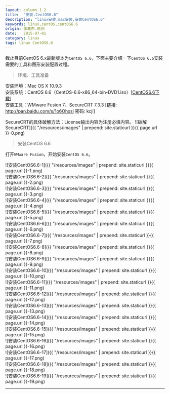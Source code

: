```yaml
---
layout: column_1_2
title:  "安装.CentOS6.6"
description: "linux安装,mac安装,安装CentOS6.6"
keywords: linux,centOS,centOS6.6
origin: 张嘉杰.原创
date:   2015-07-01
category: linux
tags: linux CentOS6.6
---
```

截止目前CentOS 6.x最新版本为`CentOS 6.6`，下面主要介绍一下`CentOS 6.6`安装需要的工具和图形安装配置过程。  
<!--more-->

> 环境、工具准备

安装环境：Mac OS X 10.9.3  
安装系统：CentOS 6.6（CentOS-6.6-x86_64-bin-DVD1.iso）[[CentOS6.6下载]]  
安装工具：WMware Fusion 7、SecureCRT 7.3.3 [链接: <http://pan.baidu.com/s/1o6OhxsI>  密码: kcji]

SecureCRT的具体破解方法：License输出内容为注册必填内容。
![破解SecureCRT]({{ "/resources/images" | prepend: site.staticurl }}{{ page.url }}-0.png)

> 安装CentOS 6.6

打开`WMware Fusion`，开始安装`CentOS 6.6`。

![安装CentOS6.6-1]({{ "/resources/images" | prepend: site.staticurl }}{{ page.url }}-1.png)  
![安装CentOS6.6-2]({{ "/resources/images" | prepend: site.staticurl }}{{ page.url }}-2.png)  
![安装CentOS6.6-3]({{ "/resources/images" | prepend: site.staticurl }}{{ page.url }}-3.png)  
![安装CentOS6.6-4]({{ "/resources/images" | prepend: site.staticurl }}{{ page.url }}-4.png)  
![安装CentOS6.6-5]({{ "/resources/images" | prepend: site.staticurl }}{{ page.url }}-5.png)  
![安装CentOS6.6-6]({{ "/resources/images" | prepend: site.staticurl }}{{ page.url }}-6.png)  
![安装CentOS6.6-7]({{ "/resources/images" | prepend: site.staticurl }}{{ page.url }}-7.png)  
![安装CentOS6.6-8]({{ "/resources/images" | prepend: site.staticurl }}{{ page.url }}-8.png)  
![安装CentOS6.6-9]({{ "/resources/images" | prepend: site.staticurl }}{{ page.url }}-9.png)  
![安装CentOS6.6-10]({{ "/resources/images" | prepend: site.staticurl }}{{ page.url }}-10.png)  
![安装CentOS6.6-11]({{ "/resources/images" | prepend: site.staticurl }}{{ page.url }}-11.png)  
![安装CentOS6.6-12]({{ "/resources/images" | prepend: site.staticurl }}{{ page.url }}-12.png)  
![安装CentOS6.6-13]({{ "/resources/images" | prepend: site.staticurl }}{{ page.url }}-13.png)  
![安装CentOS6.6-14]({{ "/resources/images" | prepend: site.staticurl }}{{ page.url }}-14.png)  
![安装CentOS6.6-15]({{ "/resources/images" | prepend: site.staticurl }}{{ page.url }}-15.png)  
![安装CentOS6.6-16]({{ "/resources/images" | prepend: site.staticurl }}{{ page.url }}-16.png)  
![安装CentOS6.6-17]({{ "/resources/images" | prepend: site.staticurl }}{{ page.url }}-17.png)  
![安装CentOS6.6-18]({{ "/resources/images" | prepend: site.staticurl }}{{ page.url }}-18.png)  
![安装CentOS6.6-19]({{ "/resources/images" | prepend: site.staticurl }}{{ page.url }}-19.png)  


-----------------------

[CentOS6.6下载]: <http://mirrors.aliyun.com/centos/6.6/isos/x86_64/CentOS-6.6-x86_64-bin-DVD1.iso>
